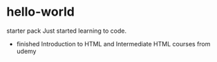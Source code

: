 # hello-world
starter pack
Just started learning to code. 
- finished Introduction to HTML and Intermediate HTML courses from udemy 
